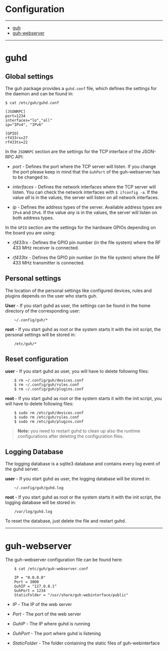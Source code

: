 # Configuration
--------------------------------------------
* [guh](https://github.com/guh/guh/wiki/Configuration#guh)
* [guh-webserver](https://github.com/guh/guh/wiki/Configuration#guh-webserver) 

--------------------------------------------
# guhd

## Global settings
The guh package provides a `guhd.conf` file, which defines the settings for the daemon and can be found in:

    $ cat /etc/guh/guhd.conf

    [JSONRPC]
    port=1234
    interfaces="lo","all"
    ip="IPv4", "IPv6"

    [GPIO]
    rf433rx=27
    rf433tx=22


In the `JSONRPC` section are the settings for the TCP interface of the JSON-RPC API: 

* *port* - Defines the port where the TCP server will listen. If you change the port please keep in mind that the `GuhPort` of the guh-webserver has to be changed to.

* *interfaces* - Defines the network interfaces where the TCP server will listen. You can check the network interfaces with `$ ifconfig -a`. If the value *all* is in the values, the server will listen on all network interfaces. 

* *ip* - Defines the address types of the server. Available address types are `IPv4` and `IPv6`. If the value *any* is in the values, the server will listen on both address types. 

In the `GPIO` section are the settings for the hardware GPIOs depending on the board you are using:

* *rf433rx* - Defines the GPIO pin number (in the file system) where the RF 433 MHz receiver is connected. 

* *rf433tx* - Defines the GPIO pin number (in the file system) where the RF 433 MHz transmitter is connected.

## Personal settings

The location of the personal settings like configured devices, rules and plugins depends on the user who starts guh.

**User** - If you start guhd as user, the settings can be found in the home directory of the corresponding user: 

        ~/.config/guh/*

**root** -  If you start guhd as root or the system starts it with the init script, the personal settings will be stored in:

        /etc/guh/*


## Reset configuration
 
**user** - If you start guhd as user, you will have to delete following files: 

        $ rm ~/.config/guh/devices.conf
        $ rm ~/.config/guh/rules.conf
        $ rm ~/.config/guh/plugins.conf

**root** -  If you start guhd as root or the system starts it with the init script, you will have to delete following files:


        $ sudo rm /etc/guh/devices.conf
        $ sudo rm /etc/guh/rules.conf
        $ sudo rm /etc/guh/plugins.conf 

> **Note:** you need to restart guhd to clean up also the runtime configurations after deleting the configuration files.

## Logging Database

The logging database is a sqlite3 database and contains every log event of the guhd server. 

**user** - If you start guhd as user, the logging database will be stored in: 

        ~/.config/guh/guhd.log

**root** -  If you start guhd as root or the system starts it with the init script, the logging database will be stored in: 

        /var/log/guhd.log

To reset the database, just delete the file and restart guhd.

--------------------------------------------
# guh-webserver
The guh-webserver configuration file can be found here:

        $ cat /etc/guh/guh-webserver.conf

        IP = "0.0.0.0"
        Port = 3000
        GuhIP = "127.0.0.1"
        GuhPort = 1234
        StaticFolder = "/usr/share/guh-webinterface/public"


* *IP* - The IP of the web server

* *Port* - The port of the web server

* *GuhIP* - The IP where guhd is running

* *GuhPort* - The port where guhd is listening 

* *StaticFolder* - The folder containing the static files of guh-webinterface










